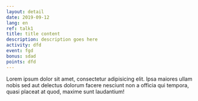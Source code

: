 ```yaml
---
layout: detail
date: 2019-09-12
lang: en
ref: talk1
title: title content
description: description goes here
activity: dfd
event: fgd
bonus: sdad
points: dfd
---
```

Lorem ipsum dolor sit amet, consectetur adipisicing elit. Ipsa maiores ullam nobis sed aut delectus dolorum facere nesciunt non a officia qui tempora, quasi placeat at quod, maxime sunt laudantium!